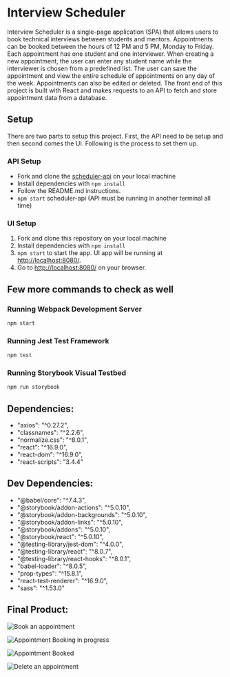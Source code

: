 # Interview Scheduler
Interview Scheduler is a single-page application (SPA) that allows users to book technical interviews between students and mentors. Appointments can be booked between the hours of 12 PM and 5 PM, Monday to Friday. Each appointment has one student and one interviewer. When creating a new appointment, the user can enter any student name while the interviewer is chosen from a predefined list. The user can save the appointment and view the entire schedule of appointments on any day of the week. Appointments can also be edited or deleted. The front end of this project is built with React and makes requests to an API to fetch and store appointment data from a database.

## Setup
There are two parts to setup this project. First, the API need to be setup and then second comes the UI. Following is the process to set them up.

### API Setup
* Fork and clone the [scheduler-api](https://github.com/lighthouse-labs/scheduler-api) on your local machine
* Install dependencies with `npm install`
* Follow the README.md instructions.
* `npm start` scheduler-api (API must be running in another terminal all time)

### UI Setup
1. Fork and clone this repository on your local machine
2. Install dependencies with `npm install`
3. `npm start` to start the app. UI app will be running at <http://localhost:8080/>.
4. Go to <http://localhost:8080/> on your browser.

## Few more commands to check as well
### Running Webpack Development Server

```sh
npm start
```

### Running Jest Test Framework

```sh
npm test
```

### Running Storybook Visual Testbed

```sh
npm run storybook
```
## Dependencies:
* "axios": "^0.27.2",
* "classnames": "^2.2.6",
* "normalize.css": "^8.0.1",
* "react": "^16.9.0",
* "react-dom": "^16.9.0",
* "react-scripts": "3.4.4"

## Dev Dependencies:
* "@babel/core": "^7.4.3",
* "@storybook/addon-actions": "^5.0.10",
* "@storybook/addon-backgrounds": "^5.0.10",
* "@storybook/addon-links": "^5.0.10",
* "@storybook/addons": "^5.0.10",
* "@storybook/react": "^5.0.10",
* "@testing-library/jest-dom": "^4.0.0",
* "@testing-library/react": "^8.0.7",
* "@testing-library/react-hooks": "^8.0.1",
* "babel-loader": "^8.0.5",
* "prop-types": "^15.8.1",
* "react-test-renderer": "^16.9.0",
* "sass": "^1.53.0"

## Final Product:

![Book an appointment](https://github.com/bbashcode/Interview-Scheduler/blob/master/docs/BookAppointment1.png)

![Appointment Booking in progress](https://github.com/bbashcode/Interview-Scheduler/blob/master/docs/BookAppointment2.png)

![Appointment Booked](https://github.com/bbashcode/Interview-Scheduler/blob/master/docs/BookedAppointment.png)

![Delete an appointment](https://github.com/bbashcode/Interview-Scheduler/blob/master/docs/DeleteAppointment.png)
